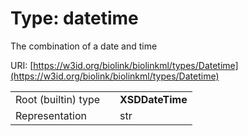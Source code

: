 
# Type: datetime


The combination of a date and time

URI: [https://w3id.org/biolink/biolinkml/types/Datetime](https://w3id.org/biolink/biolinkml/types/Datetime)

|  |  |  |
| --- | --- | --- |
| Root (builtin) type | | **XSDDateTime** |
| Representation | | str |

